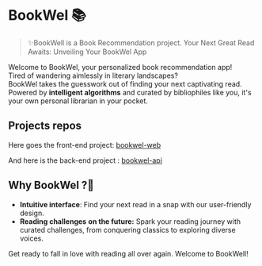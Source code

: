 # BookWel 📚

> ✨BookWell is a Book Recommendation project.
Your Next Great Read Awaits: Unveiling Your BookWel App

Welcome to BookWel, your personalized book recommendation app!
<br>
Tired of wandering aimlessly in literary landscapes? 
<br>
BookWel takes the guesswork out of finding your next captivating read. Powered by __intelligent algorithms__ and curated by bibliophiles like you, it's your own personal librarian in your pocket.

## Projects repos
Here goes the front-end project: 
[bookwel-web](https://github.com/Bookwel-Team/bookwel-web)

And here is the back-end project : 
[bookwel-api](https://github.com/Bookwel-Team/bookwel-api)


## Why BookWel ?🤔
- **Intuitive interface**: Find your next read in a snap with our user-friendly design.
- **Reading challenges** __on the future:__ Spark your reading journey with curated challenges, from conquering classics to exploring diverse voices.



Get ready to fall in love with reading all over again. Welcome to BookWell!
